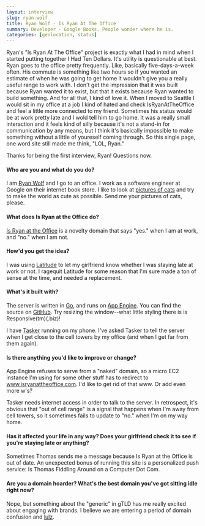 ```yaml
---
layout: interview
slug: ryan.wolf
title: Ryan Wolf - Is Ryan At The Office
summary: Developer - Google Books. People wonder where he is.
categories: [geolocation, status]
---
```


Ryan's "Is Ryan At The Office" project is exactly what I had in mind when I started putting together I Had Ten Dollars. It's utility is questionable at best. Ryan goes to the office pretty frequently. Like, basically five-days-a-week often. His commute is something like two hours so if you wanted an estimate of when he was going to get home it wouldn't give you a really useful range to work with. I don't get the impression that it was built because Ryan wanted it to exist, but that it exists because Ryan wanted to build something. And for all that, I kind of love it. When I moved to Seattle I would sit in my office at a job I kind of hated and check IsRyanAtTheOffice and feel a little more connected to my friend. Sometimes his status would be at work pretty late and I wold tell him to go home. It was a really small interaction and it feels kind of silly because it's not a stand-in for communication by any means, but I think it's basically impossible to make something without a little of youreself coming through. So this single page, one word site still made me think, "LOL, Ryan."

Thanks for being the first interview, Ryan! Questions now.

#### Who are you and what do you do?

I am [Ryan Wolf](https://twitter.com/5000lobsters) and I go to an office. I work as a software engineer at Google on their internet book store. I like to look at [pictures of cats](http://mlkshk.com/catsiknow) and try to make the world as cute as possible. Send me your pictures of cats, please.

#### What does Is Ryan at the Office do?

[Is Ryan at the Office](http://isryanattheoffice.com) is a novelty domain that says "yes." when I am at work,
and "no." when I am not.


#### How'd you get the idea?

I was using [Latitude](https://support.google.com/gmm/answer/3001634) to let my
girlfriend know whether I was staying late at work or not. I ragequit Latitude
for some reason that I'm sure made a ton of sense at the time, and needed a
replacement.


#### What's it built with?

The server is written in [Go](http://golang.org), and runs on [App Engine](https://developers.google.com/appengine/).
You can find the source on [GitHub](http://github.com/thebigbad/novelty.go). Try
resizing the window--what little styling there is is Responsive(tm)(.biz)!

I have [Tasker](https://play.google.com/store/apps/details?id=net.dinglisch.android.taskerm)
running on my phone. I've asked Tasker to tell the server when I get close to
the cell towers by my office (and when I get far from them again).


#### Is there anything you'd like to improve or change?

App Engine refuses to serve from a "naked" domain, so a micro EC2 instance I'm
using for some other stuff has to redirect to www.isryanattheoffice.com. I'd
like to get rid of that www. Or add even more w's?

Tasker needs internet access in order to talk to the server. In retrospect, it's
obvious that "out of cell range" is a signal that happens when I'm away from
cell towers, so it sometimes fails to update to "no." when I'm on my way home.


#### Has it affected your life in any way? Does your girlfriend check it to see if you're staying late or anything?

Sometimes Thomas sends me a message because Is Ryan at the Office is out of
date. An unexpected bonus of running this site is a personalized push service:
Is Thomas Fiddling Around on a Computer Dot Com.


#### Are you a domain hoarder? What's the best domain you've got sitting idle right now?

Nope, but something about the "generic" in gTLD has me really excited about
engaging with brands. I believe we are entering a period of domain confusion and
[lulz](http://hates.computer).
